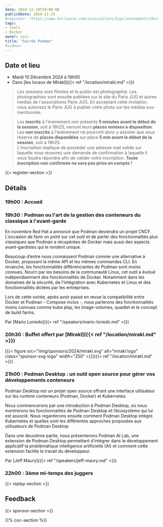 ```yaml
---
date: 2024-12-10T19:00:00
publishDate: 2024-11-29
#register: "https://www.helloasso.com/associations/bjpc/evenements/decembre-2024"
tags:
- tools
- Docker
owner: Loic
title: "Soirée Podman"
#videos:
---
```


## Date et lieu

* Mardi 10 Décembre 2024 à 19h00
* Dans [les locaux de Mirakl]({{< ref "/location/mirakl.md" >}})

> Les sessions sont filmées et le public est photographié. Les photographies sont ensuite publiées sur le site du Paris JUG et autres médias de l'associations Paris JUG. En acceptant cette invitation, vous autorisez le Paris JUG à publier votre photo sur les médias sus-mentionnés.

> Les **inscrits** à l'évènement non présents **5 minutes avant le début de la session**, soit à 19h25, verront leurs **places remises à disposition**.  
Les **non inscrits** à l'évènement ne pourront donc y assister que sous réserve de **places disponibles** sur place **5 min avant le début de la session**, soit à 19h25.  
L’inscription implique de posséder une adresse mail valide sur laquelle vous recevrez une demande de confirmation à laquelle il vous faudra répondre afin de valider votre inscription.
**Toute inscription non confirmée ne sera pas prise en compte !**

{{< register-section >}}

## Détails

### 19h00 : Accueil

### 19h30 : Podman ou l'art de la gestion des conteneurs du classique à l'avant-garde

En novembre Red Hat a annoncé que Podman deviendra un projet CNCF. L’occasion de faire un point sur cet outil et de parler des fonctionnalités plus classiques que Podman a récupérées de Docker mais aussi des aspects avant-gardistes qui le rendent unique.

Beaucoup d’entre nous connaissent Podman comme une alternative à Docker, proposant la même API et les mêmes commandes CLI. En revanche, les fonctionnalités différenciantes de Podman sont moins connues. Nourri par les besoins de la communauté Linux, cet outil a évolué indépendamment des fonctionnalités de Docker. Notamment dans les domaines de la sécurité, de l'intégration avec Kubernetes et Linux et des fonctionnalités dictées par les entreprises.

Lors de cette soirée, après avoir passé en revue la compatibilité entre Docker et Podman - Compose inclus -, nous parlerons des fonctionnalités moins connues comme kube play, les image-volumes, quadlet et le concept de build farms.

Par [Mario Loriedo]({{< ref "/speakers/mario-loriedo.md" >}})

### 20h30 : Buffet offert par [Mirakl]({{< ref "/location/mirakl.md" >}})

[{{< figure src="/img/sponsors/2024/mirakl.svg" alt="mirakl logo" class="sponsor-svg-logo" width="250" >}}]({{< ref "/location/mirakl.md" >}})

### 21h00 : Podman Desktop : un outil open source pour gérer vos développements conteneurs

Podman Desktop est un projet open source offrant une interface utilisateur sur les runtime conteneurs (Podman, Docker) et Kubernetes.

Nous commencerons par une introduction à Podman Desktop, où nous montrerons les fonctionnalités de Podman Desktop et l’écosystème qui lui est associé.
Nous regarderons ensuite comment Podman Desktop intègre Kubernetes et quelles sont les différentes approches proposées aux utilisateurs de Podman Desktop

Dans une deuxième partie, nous présenterons Podman AI Lab, une extension de Podman Desktop permettant d’intégrer dans le développement applicatif la problématique intelligence artificielle (AI) et comment cette extension facilite le travail du développeur.

Par [Jeff Maury]({{< ref "/speakers/jeff-maury.md" >}})

### 22h00 : 3ème mi-temps des juggers

{{< replay-section >}}

## Feedback

{{< sponsor-section >}}

{{% coc-section %}}
